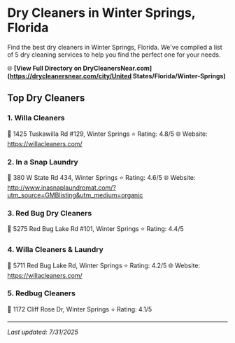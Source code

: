# Dry Cleaners in Winter Springs, Florida

Find the best dry cleaners in Winter Springs, Florida. We've compiled a list of 5 dry cleaning services to help you find the perfect one for your needs.

🌐 **[View Full Directory on DryCleanersNear.com](https://drycleanersnear.com/city/United States/Florida/Winter-Springs)**

## Top Dry Cleaners

### 1. Willa Cleaners
📍 1425 Tuskawilla Rd #129, Winter Springs
⭐ Rating: 4.8/5
🌐 Website: https://willacleaners.com/

### 2. In a Snap Laundry
📍 380 W State Rd 434, Winter Springs
⭐ Rating: 4.6/5
🌐 Website: http://www.inasnaplaundromat.com/?utm_source=GMBlisting&utm_medium=organic

### 3. Red Bug Dry Cleaners
📍 5275 Red Bug Lake Rd #101, Winter Springs
⭐ Rating: 4.4/5

### 4. Willa Cleaners & Laundry
📍 5711 Red Bug Lake Rd, Winter Springs
⭐ Rating: 4.2/5
🌐 Website: https://willacleaners.com/

### 5. Redbug Cleaners
📍 1172 Cliff Rose Dr, Winter Springs
⭐ Rating: 4.1/5


---

*Last updated: 7/31/2025*
